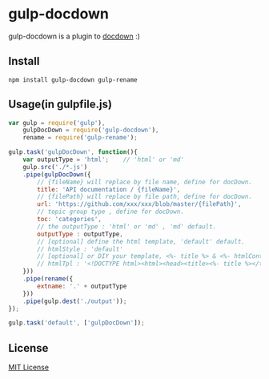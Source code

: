 # gulp-docdown

gulp-docdown is a plugin to [docdown](https://www.npmjs.com/package/docdown) :)

## Install

```
npm install gulp-docdown gulp-rename 
```

## Usage(in gulpfile.js)

```javascript
var gulp = require('gulp'),
    gulpDocDown = require('gulp-docdown'),
    rename = require('gulp-rename');

gulp.task('gulpDocDown', function(){
    var outputType = 'html';    // 'html' or 'md'
    gulp.src('./*.js')
    .pipe(gulpDocDown({
        // {fileName} will replace by file name, define for docDown.
        title: 'API documentation / {fileName}',    
        // {filePath} will replace by file path, define for docDown.
        url: 'https://github.com/xxx/xxx/blob/master/{filePath}',
        // topic group type , define for docDown.
        toc: 'categories', 
        // the outputType : 'html' or 'md' , 'md' default.
        outputType : outputType,
        // [optional] define the html template, 'default' default.
        // htmlStyle : 'default'
        // [optional] or DIY your template, <%- title %> & <%- htmlContent %> will be relaced.
        // htmlTpl : '<!DOCTYPE html><html><head><title><%- title %></title><head><body><%- htmlContent %></body></html>'
    }))
    .pipe(rename({
        extname: '.' + outputType
    }))
    .pipe(gulp.dest('./output'));
});

gulp.task('default', ['gulpDocDown']);
```

## License

[MIT License](http://en.wikipedia.org/wiki/MIT_License)
